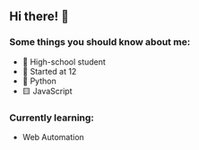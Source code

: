 ## Hi there! 👋

### Some things you should know about me:
- 🏫 High-school student
- 👦 Started at 12
- 🐍 Python
- 🟨 JavaScript

### Currently learning:
- Web Automation
